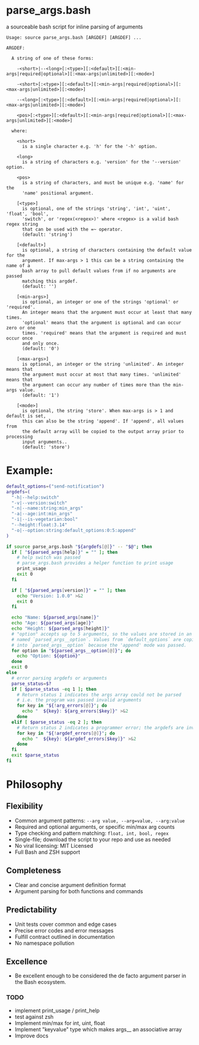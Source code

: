# parse_args.bash

a sourceable bash script for inline parsing of arguments

```
Usage: source parse_args.bash [ARGDEF] [ARGDEF] ...

ARGDEF:

  A string of one of these forms:

    -<short>|--<long>[:<type>][:<default>][:<min-args|required|optional>][:<max-args|unlimited>][:<mode>]

    -<short>[:<type>][:<default>][:<min-args|required|optional>][:<max-args|unlimited>][:<mode>]

    --<long>[:<type>][:<default>][:<min-args|required|optional>][:<max-args|unlimited>][:<mode>]

    <pos>[:<type>][:<default>][:<min-args|required|optional>][:<max-args|unlimited>][:<mode>]

  where:

    <short>
      is a single character e.g. 'h' for the '-h' option.

    <long>
      is a string of characters e.g. 'version' for the '--version' option.

    <pos>
      is a string of characters, and must be unique e.g. 'name' for the
      'name' positional argument.

    [<type>]
      is optional, one of the strings 'string', 'int', 'uint', 'float', 'bool',
      'switch', or 'regex(<regex>)' where <regex> is a valid bash regex string
      that can be used with the =~ operator.
      (default: 'string')

    [<default>]
      is optional, a string of characters containing the default value for the
      argument. If max-args > 1 this can be a string containing the name of a
      bash array to pull default values from if no arguments are passed
      matching this argdef.
      (default: '')

    [<min-args>]
      is optional, an integer or one of the strings 'optional' or 'required'.
      An integer means that the argument must occur at least that many times.
      'optional' means that the argument is optional and can occur zero or one
      times. 'required' means that the argument is required and must occur once
      and only once.
      (default: '0')

    [<max-args>]
      is optional, an integer or the string 'unlimited'. An integer means that
      the argument must occur at most that many times. 'unlimited' means that
      the argument can occur any number of times more than the min-args value.
      (default: '1')

    [<mode>]
      is optional, the string 'store'. When max-args is > 1 and default is set,
      this can also be the string 'append'. If 'append', all values from
      the default array will be copied to the output array prior to processing
      input arguments..
      (default: 'store')
```

# Example:

```bash
default_options=("send-notification")
argdefs=(
  "-h|--help:switch"
  "-v|--version:switch"
  "-n|--name:string:min_args"
  "-a|--age:int:min_args"
  "-i|--is-vegetarian:bool"
  "--height:float:3.14"
  "-o|--option:string:default_options:0:5:append"
)

if source parse_args.bash "${argdefs[@]}" -- "$@"; then
  if [ "${parsed_args[help]}" = "" ]; then
    # help switch was passed
    # parse_args.bash provides a helper function to print usage
    print_usage
    exit 0
  fi

  if [ "${parsed_args[version]}" = "" ]; then
    echo "Version: 1.0.0" >&2
    exit 0
  fi

  echo "Name: ${parsed_args[name]}"
  echo "Age: ${parsed_args[age]}"
  echo "Height: ${parsed_args[height]}"
  # "option" accepts up to 5 arguments, so the values are stored in an array
  # named `parsed_args__option`. Values from `default_options` are copied
  # into `parsed_args__option` because the 'append' mode was passed.
  for option in "${parsed_args__option[@]}"; do
    echo "Option: ${option}"
  done
  exit 0
else
  # error parsing argdefs or arguments
  parse_status=$?
  if [ $parse_status -eq 1 ]; then
    # Return status 1 indicates the args array could not be parsed
    # i.e. the program was passed invalid arguments
    for key in "${!arg_errors[@]}"; do
      echo "  ${key}: ${arg_errors[$key]}" >&2
    done
  elif [ $parse_status -eq 2 ]; then
    # Return status 2 indicates a programmer error; the argdefs are invalid
    for key in "${!argdef_errors[@]}"; do
      echo "  ${key}: ${argdef_errors[$key]}" >&2
    done
  fi
  exit $parse_status
fi
```

# Philosophy

## Flexibility

- Common argument patterns: `--arg value, --arg=value, --arg:value`
- Required and optional arguments, or specific min/max arg counts
- Type checking and pattern matching: `float, int, bool, regex`
- Single-file; download the script to your repo and use as needed
- No viral licensing: MIT Licensed
- Full Bash and ZSH support

## Completeness

- Clear and concise argument definition format
- Argument parsing for both functions and commands

## Predictability

- Unit tests cover common and edge cases
- Precise error codes and error messages
- Fulfill contract outlined in documentation
- No namespace pollution

## Excellence

- Be excellent enough to be considered the de facto argument parser in the Bash ecosystem.

### TODO

- implement print_usage / print_help
- test against zsh
- Implement min/max for int, uint, float
- Implement "keyvalue" type which makes args\_\_<argname> an associative array
- Improve docs
